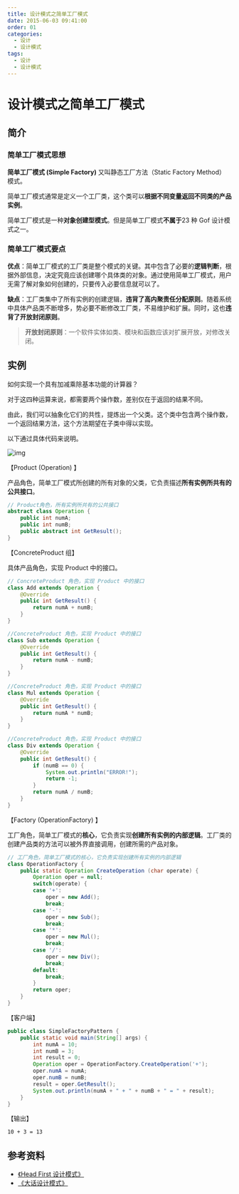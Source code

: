 ```yaml
---
title: 设计模式之简单工厂模式
date: 2015-06-03 09:41:00
order: 01
categories:
  - 设计
  - 设计模式
tags:
  - 设计
  - 设计模式
---
```


# 设计模式之简单工厂模式

## 简介

### 简单工厂模式思想

**简单工厂模式 (Simple Factory)** 又叫静态工厂方法（Static Factory Method）模式。

简单工厂模式通常是定义一个工厂类，这个类可以**根据不同变量返回不同类的产品实例**。

简单工厂模式是一种**对象创建型模式**。但是简单工厂模式**不属于**23 种 Gof 设计模式之一。

### 简单工厂模式要点

**优点**：简单工厂模式的工厂类是整个模式的关键。其中包含了必要的**逻辑判断**，根据外部信息，决定究竟应该创建哪个具体类的对象。通过使用简单工厂模式，用户无需了解对象如何创建的，只要传入必要信息就可以了。

**缺点**：工厂类集中了所有实例的创建逻辑，**违背了高内聚责任分配原则**。随着系统中具体产品类不断增多，势必要不断修改工厂类，不易维护和扩展。同时，这也**违背了开放封闭原则**。

> **开放封闭原则**：一个软件实体如类、模块和函数应该对扩展开放，对修改关闭。

## 实例

如何实现一个具有加减乘除基本功能的计算器？

对于这四种运算来说，都需要两个操作数，差别仅在于返回的结果不同。

由此，我们可以抽象化它们的共性，提炼出一个父类。这个类中包含两个操作数，一个返回结果方法，这个方法期望在子类中得以实现。

以下通过具体代码来说明。

![img](https://raw.githubusercontent.com/dunwu/images/dev/snap/20200724093427.png)

【Product (Operation) 】

产品角色，简单工厂模式所创建的所有对象的父类，它负责描述**所有实例所共有的公共接口**。

```java
// Product角色，所有实例所共有的公共接口
abstract class Operation {
    public int numA;
    public int numB;
    public abstract int GetResult();
}
```

【ConcreteProduct 组】

具体产品角色，实现 Product 中的接口。

```java
// ConcreteProduct 角色，实现 Product 中的接口
class Add extends Operation {
    @Override
    public int GetResult() {
        return numA + numB;
    }
}

//ConcreteProduct 角色，实现 Product 中的接口
class Sub extends Operation {
    @Override
    public int GetResult() {
        return numA - numB;
    }
}

//ConcreteProduct 角色，实现 Product 中的接口
class Mul extends Operation {
    @Override
    public int GetResult() {
        return numA * numB;
    }
}

//ConcreteProduct 角色，实现 Product 中的接口
class Div extends Operation {
    @Override
    public int GetResult() {
        if (numB == 0) {
            System.out.println("ERROR!");
            return -1;
        }
        return numA / numB;
    }
}
```

【Factory (OperationFactory) 】

工厂角色，简单工厂模式的**核心**，它负责实现**创建所有实例的内部逻辑**。工厂类的创建产品类的方法可以被外界直接调用，创建所需的产品对象。

```java
// 工厂角色，简单工厂模式的核心，它负责实现创建所有实例的内部逻辑
class OperationFactory {
    public static Operation CreateOperation (char operate) {
        Operation oper = null;
        switch(operate) {
        case '+':
            oper = new Add();
            break;
        case '-':
            oper = new Sub();
            break;
        case '*':
            oper = new Mul();
            break;
        case '/':
            oper = new Div();
            break;
        default:
            break;
        }
        return oper;
    }
}
```

【客户端】

```java
public class SimpleFactoryPattern {
    public static void main(String[] args) {
        int numA = 10;
        int numB = 3;
        int result = 0;
        Operation oper = OperationFactory.CreateOperation('+');
        oper.numA = numA;
        oper.numB = numB;
        result = oper.GetResult();
        System.out.println(numA + " + " + numB + " = " + result);
    }
}
```

【输出】

```
10 + 3 = 13
```

## 参考资料

- [《Head First 设计模式》](https://book.douban.com/subject/2243615/)
- [《大话设计模式》](https://book.douban.com/subject/2334288/)
